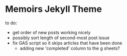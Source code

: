 # Memoirs Jekyll Theme

to do:
  - get order of new posts working nicely
  - possibly sort length of second-most post issue
  - fix GAS script so it skips articles that have been done
      - adding new 'completed' column to the g sheets?

